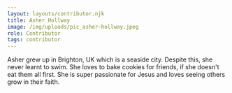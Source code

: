 ```yaml
---
layout: layouts/contributor.njk
title: Asher Hollway
image: /img/uploads/pic_asher-hollway.jpeg
role: Contributor
tags: contributor
---
```

Asher grew up in Brighton, UK which is a seaside city. Despite this, she never learnt to swim. She loves to bake cookies for friends, if she doesn't eat them all first. She is super passionate for Jesus and loves seeing others grow in their faith.